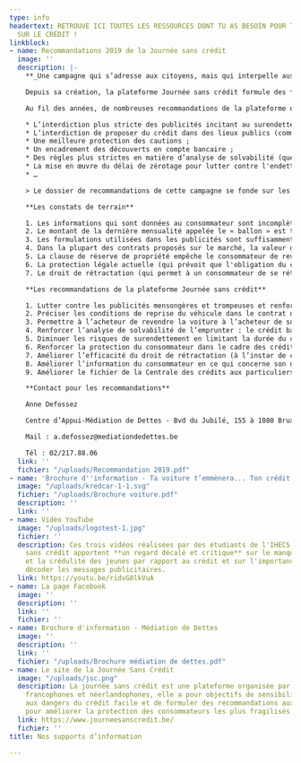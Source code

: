```yaml
---
type: info
headertext: RETROUVE ICI TOUTES LES RESSOURCES DONT TU AS BESOIN POUR TOUT SAVOIR
  SUR LE CRÉDIT !
linkblock:
- name: Recommandations 2019 de la Journée sans crédit
  image: ''
  description: |-
    **_Une campagne qui s’adresse aux citoyens, mais qui interpelle aussi les politiques_**

    Depuis sa création, la plateforme Journée sans crédit formule des **recommandations destinées aux pouvoirs politiques** afin d’améliorer la protection des consommateurs, et de lutter plus efficacement contre le surendettement.

    Au fil des années, de nombreuses recommandations de la plateforme ont été intégrées dans la législation comme :

    * L’interdiction plus stricte des publicités incitant au surendettement ;
    * L’interdiction de proposer du crédit dans des lieux publics (comme les gares) ;
    * Une meilleure protection des cautions ;
    * Un encadrement des découverts en compte bancaire ;
    * Des règles plus strictes en matière d’analyse de solvabilité (questionnaire obligatoire) ;
    * La mise en œuvre du délai de zérotage pour lutter contre l'endettement permanent ;
    * …

    > Le dossier de recommandations de cette campagne se fonde sur les constats de terrain des associations partenaires et sur une analyse approfondie et critique de la législation

    **Les constats de terrain**

    1. Les informations qui sont données au consommateur sont incomplètes, voire trompeuses : il n’est pas correctement informé du coût réel du crédit ballon ni des risques liés à la dégressivité moins rapide du solde restant dû. En outre, il est amené à croire qu’il va pouvoir automatiquement solder la dernière mensualité par la revente de la voiture.
    2. Le montant de la dernière mensualité appelée le « ballon » est trop important par rapport aux revenus des consommateurs qui sont bien souvent insuffisants pour faire face au paiement de cette dernière mensualité. Pour solder son crédit, le consommateur va donc inévitablement devoir soit reprendre un nouveau crédit, soit revendre sa voiture. La « reprise » de la voiture par le concessionnaire est d’ailleurs une des « possibilités » voire un des avantages mis en avant par les publicités.
    3. Les formulations utilisées dans les publicités sont suffisamment ambiguës pour laisser penser que le prix de la reprise du véhicule va permettre à tous les coups de payer le ballon et de rembourser le crédit alors que c’est loin d’être le cas.
    4. Dans la plupart des contrats proposés sur le marché, la valeur de revente (ou "valeur résiduelle") indiquée dans les contrats de crédit est totalement indicative et ne lie pas le concessionnaire. Il n’y a d’ailleurs pas d’obligation légale de garantir une valeur minimale de reprise du véhicule.
    5. La clause de réserve de propriété empêche le consommateur de revendre lui-même la voiture à un tiers. Il sera pieds et poings liés au prêteur, au concessionnaire et aux conditions de reprise que ce dernier lui imposera.
    6. La protection légale actuelle (qui prévoit que l'obligation du consommateur de rembourser le crédit est suspendue tant que la livraison de la voiture n’a pas eu lieu) est ineffective.
    7. Le droit de rétractation (qui permet à un consommateur de se rétracter sans motif dans un délai de 14 jours et qui a pour objectif de lutter contre les achats compulsifs) est ineffectif lorsque le crédit est lié à une vente dans un magasin.

    **Les recommandations de la plateforme Journée sans crédit**

    1. Lutter contre les publicités mensongères et trompeuses et renforcer les contrôles par les autorités publiques compétentes
    2. Préciser les conditions de reprise du véhicule dans le contrat de vente lié à un crédit ballon
    3. Permettre à l’acheteur de revendre la voiture à l’acheteur de son choix
    4. Renforcer l’analyse de solvabilité de l’emprunter : le crédit ballon doit pouvoir être remboursé au moyen des revenus de l’emprunteur
    5. Diminuer les risques de surendettement en limitant la durée du crédit ballon ainsi que le montant du ballon.
    6. Renforcer la protection du consommateur dans le cadre des crédits liés à l’acquisition d’un bien ou d’un service.
    7. Améliorer l’efficacité du droit de rétractation (à l’instar de ce qui se fait déjà en France).
    8. Améliorer l’information du consommateur en ce qui concerne son droit de rétractation dans le cadre du crédit (à l’instar de ce qui se fait déjà en France).
    9. Améliorer le fichier de la Centrale des crédits aux particuliers (CCP).

    **Contact pour les recommandations**

    Anne Defossez

    Centre d’Appui-Médiation de Dettes - Bvd du Jubilé, 155 à 1080 Bruxelles

    Mail : a.defossez@mediationdedettes.be

    Tél : 02/217.88.06
  link: ''
  fichier: "/uploads/Recommandation 2019.pdf"
- name: 'Brochure d''information - Ta voiture t’emmènera... Ton crédit te suivera '
  image: "/uploads/kredcar-1-1.svg"
  fichier: "/uploads/Brochure voiture.pdf"
  description: ''
  link: ''
- name: Vidéo YouTube
  image: "/uploads/logotest-1.jpg"
  fichier: ''
  description: Ces trois vidéos réalisées par des étudiants de l'IHECS pour la Journée
    sans crédit apportent **un regard décalé et critique** sur le manque d'information
    et la crédulité des jeunes par rapport au crédit et sur l'importance de pouvoir
    décoder les messages publicitaires.
  link: https://youtu.be/ridvG8lkVuA
- name: La page Facebook
  image: ''
  description: ''
  link: ''
  fichier: ''
- name: Brochure d'information - Médiation de Dettes
  image: ''
  description: ''
  link: ''
  fichier: "/uploads/Brochure médiation de dettes.pdf"
- name: Le site de la Journée Sans Crédit
  image: "/uploads/jsc.png"
  description: La journée sans crédit est une plateforme organisée par 31 associations
    francophones et néerlandophones, elle a pour objectifs de sensibiliser les consommateurs
    aux dangers du crédit facile et de formuler des recommandations aux pouvoirs publics
    pour améliorer la protection des consommateurs les plus fragilisés.
  link: https://www.journeesanscredit.be/
  fichier: ''
title: Nos supports d’information

---
```

